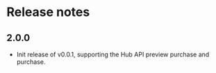 

# Release notes

<!-- do not remove -->

## 2.0.0

- Init release of v0.0.1, supporting the Hub API preview purchase and
  purchase.
